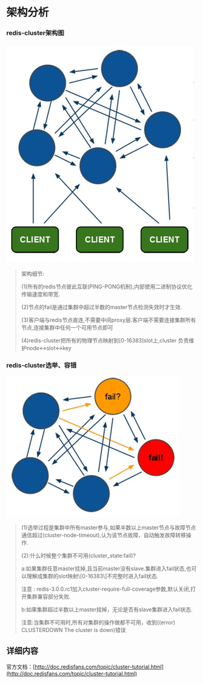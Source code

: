 # 架构分析

### redis-cluster架构图

### ![](/assets/import-rediscluster-01.png)

> 架构细节:
>
> \(1\)所有的redis节点彼此互联\(PING-PONG机制\),内部使用二进制协议优化传输速度和带宽.
>
> \(2\)节点的fail是通过集群中超过半数的master节点检测失效时才生效.
>
> \(3\)客户端与redis节点直连,不需要中间proxy层.客户端不需要连接集群所有节点,连接集群中任何一个可用节点即可
>
> \(4\)redis-cluster把所有的物理节点映射到\[0-16383\]slot上,cluster 负责维护node&lt;-&gt;slot&lt;-&gt;key

### redis-cluster选举、容错

![](/assets/import-rediscluster-02.png)

> \(1\)选举过程是集群中所有master参与,如果半数以上master节点与故障节点通信超过\(cluster-node-timeout\),认为该节点故障，自动触发故障转移操作.
>
> \(2\):什么时候整个集群不可用\(cluster\_state:fail\)?
>
> a:如果集群任意master挂掉,且当前master没有slave.集群进入fail状态,也可以理解成集群的slot映射\\[0-16383\\]不完整时进入fail状态.
>
> 注意 : redis-3.0.0.rc1加入cluster-require-full-coverage参数,默认关闭,打开集群兼容部分失败.
>
> b:如果集群超过半数以上master挂掉，无论是否有slave集群进入fail状态.
>
> 注意:当集群不可用时,所有对集群的操作做都不可用，收到\(\(error\) CLUSTERDOWN The cluster is down\)错误

## 详细内容

官方文档：[http://doc.redisfans.com/topic/cluster-tutorial.html](http://doc.redisfans.com/topic/cluster-tutorial.html)

